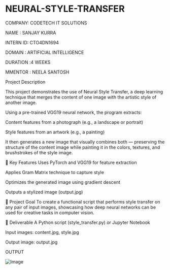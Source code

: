 # NEURAL-STYLE-TRANSFER
COMPANY: CODETECH IT SOLUTIONS

NAME : SANJAY KURRA

INTERN ID: CTO4DN1694

DOMAIN : ARTIFICIAL INTELLIGENCE

DURATION :4 WEEKS

MMENTOR : NEELA SANTOSH

Project Description


This project demonstrates the use of Neural Style Transfer, a deep learning technique that merges the content of one image with the artistic style of another image.

Using a pre-trained VGG19 neural network, the program extracts:

Content features from a photograph (e.g., a landscape or portrait)

Style features from an artwork (e.g., a painting)

It then generates a new image that visually combines both — preserving the structure of the content image while painting it in the colors, textures, and brushstrokes of the style image.

🔧 Key Features
Uses PyTorch and VGG19 for feature extraction

Applies Gram Matrix technique to capture style

Optimizes the generated image using gradient descent

Outputs a stylized image (output.jpg)

🎯 Project Goal
To create a functional script that performs style transfer on any pair of input images, showcasing how deep neural networks can be used for creative tasks in computer vision.

📁 Deliverable
A Python script (style_transfer.py) or Jupyter Notebook

Input images: content.jpg, style.jpg

Output image: output.jpg


OUTPUT  

![Image](https://github.com/user-attachments/assets/8425372f-4b22-4b79-bbf2-8a4b94f547b7)
